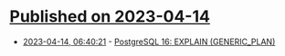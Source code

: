 # [Published on 2023-04-14](index.md)

* [2023-04-14, 06:40:21](https://lobste.rs/s/jwshtx/postgresql_16_explain_generic_plan) - [PostgreSQL 16: EXPLAIN (GENERIC_PLAN)](https://www.cybertec-postgresql.com/en/explain-generic-plan-postgresql-16/)
